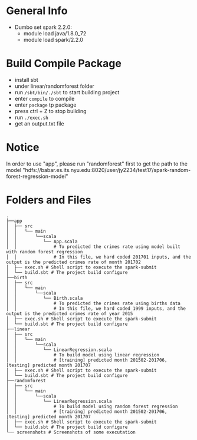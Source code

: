 # General Info
- Dumbo set spark 2.2.0:
  - module load java/1.8.0_72  
  - module load spark/2.2.0

# Build Compile Package
- install sbt
- under linear/randomforest folder
- run `/sbt/bin/./sbt` to start building project
- enter `compile` to compile
- enter `package` tp package
- press ctrl + Z to stop building
- run `./exec.sh`
- get an output.txt file


# Notice
In order to use "app", please run "randomforest" first to get the path to the model
"hdfs://babar.es.its.nyu.edu:8020/user/jy2234/test17/spark-random-forest-regression-model"


# Folders and Files
```
.
├──app
│  ├── src
│  │   └── main
│  │       └──scala
│  │          └── App.scala
│  │              # To predicted the crimes rate using model built with random forest regression
│  │              # In this file, we hard coded 201701 inputs, and the output is the predicted crimes rate of month 201702
│  ├── exec.sh # Shell script to execute the spark-submit
│  └── build.sbt # The project build configure
├──birth
│  ├── src
│  │   └── main
│  │       └──scala
│  │          └── Birth.scala
│  │              # To predicted the crimes rate using births data
│  │              # In this file, we hard coded 1999 inputs, and the output is the predicted crimes rate of year 2015
│  ├── exec.sh # Shell script to execute the spark-submit
│  └── build.sbt # The project build configure
├──linear
│  ├── src
│  │   └── main
│  │       └──scala
│  │          └── LinearRegression.scala
│  │              # To build model using linear regression
│  │              # [training] predicted month 201502-201706, [testing] predicted month 201707
│  ├── exec.sh # Shell script to execute the spark-submit
│  └── build.sbt # The project build configure
├──randomforest
│  ├── src
│  │   └── main
│  │       └──scala
│  │          └── LinearRegression.scala
│  │              # To build model using random forest regression
│  │              # [training] predicted month 201502-201706, [testing] predicted month 201707
│  ├── exec.sh # Shell script to execute the spark-submit
│  └── build.sbt # The project build configure
└── screenshots # Screenshots of some executation
```
